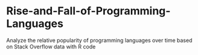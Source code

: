 # Rise-and-Fall-of-Programming-Languages
Analyze the relative popularity of programming languages over time based on Stack Overflow data with R code
